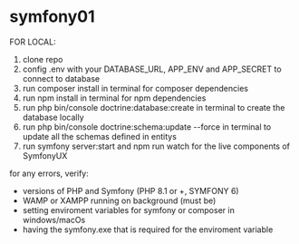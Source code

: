 # symfony01
FOR LOCAL:
1) clone repo
5) config .env with your DATABASE_URL, APP_ENV and APP_SECRET to connect to database
2) run composer install in terminal for composer dependencies
3) run npm install in terminal for npm dependencies
4) run php bin/console doctrine:database:create in terminal to create the database locally
5) run php bin/console doctrine:schema:update --force in terminal to update all the schemas defined in entitys
6) run symfony server:start and npm run watch for the live components of SymfonyUX

for any errors, verify:
- versions of PHP and Symfony (PHP 8.1 or +, SYMFONY 6)
- WAMP or XAMPP running on background (must be)
- setting enviroment variables for symfony or composer in windows/macOs
- having the symfony.exe that is required for the enviroment variable 
